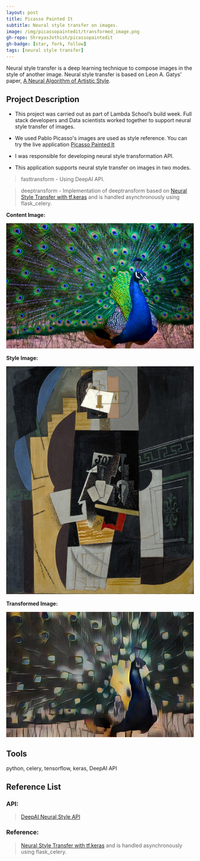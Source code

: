 ```yaml
---
layout: post
title: Picasso Painted It
subtitle: Neural style transfer on images.
image: /img/picassopaintedit/transformed_image.png
gh-repo: ShreyasJothish/picassopaintedit
gh-badge: [star, fork, follow]
tags: [neural style transfer]
---
```


Neural style transfer is a deep learning technique to compose images in the style of another image. Neural style transfer is based on Leon A. Gatys’ paper, [A Neural Algorithm of Artistic Style](https://arxiv.org/abs/1508.06576).

## Project Description

* This project was carried out as part of Lambda School’s build week. Full stack developers and Data scientists worked together to support neural style transfer of images. 

* We used Pablo Picasso's images are used as style reference. You can try the live application [Picasso Painted It](https://picasso-frontend.netlify.com)

* I was responsible for developing neural style transformation API.

* This application supports neural style transfer on images in two modes.

> fasttransform - Using DeepAI API.

> deeptransform - Implementation of deeptransform based on [Neural Style Transfer with tf.keras](https://colab.research.google.com/github/tensorflow/models/blob/master/research/nst_blogpost/4_Neural_Style_Transfer_with_Eager_Execution.ipynb) and is handled asynchronously using flask_celery.

**Content Image:**

![](/img/picassopaintedit/content_image.jpg)

**Style Image:**

![](/img/picassopaintedit/style_image.jpg)

**Transformed Image:**

![](/img/picassopaintedit/transformed_image.png)

## Tools
python, celery, tensorflow, keras, DeepAI API

## Reference List

### API:

> [DeepAI Neural Style API](https://deepai.org/api-docs/#neural-style)

### Reference:

> [Neural Style Transfer with tf.keras](https://colab.research.google.com/github/tensorflow/models/blob/master/research/nst_blogpost/4_Neural_Style_Transfer_with_Eager_Execution.ipynb) and is handled asynchronously using flask_celery.


